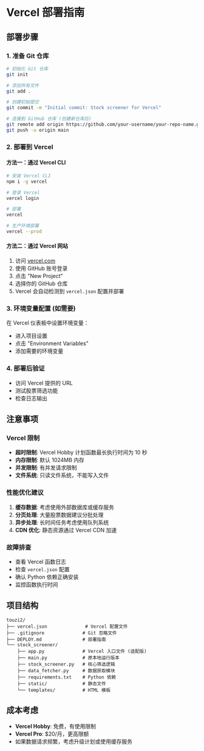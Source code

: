 # Vercel 部署指南

## 部署步骤

### 1. 准备 Git 仓库
```bash
# 初始化 Git 仓库
git init

# 添加所有文件
git add .

# 创建初始提交
git commit -m "Initial commit: Stock screener for Vercel"

# 连接到 GitHub 仓库 (创建新仓库后)
git remote add origin https://github.com/your-username/your-repo-name.git
git push -u origin main
```

### 2. 部署到 Vercel

#### 方法一：通过 Vercel CLI
```bash
# 安装 Vercel CLI
npm i -g vercel

# 登录 Vercel
vercel login

# 部署
vercel

# 生产环境部署
vercel --prod
```

#### 方法二：通过 Vercel 网站
1. 访问 [vercel.com](https://vercel.com)
2. 使用 GitHub 账号登录
3. 点击 "New Project"
4. 选择你的 GitHub 仓库
5. Vercel 会自动检测到 `vercel.json` 配置并部署

### 3. 环境变量配置 (如需要)
在 Vercel 仪表板中设置环境变量：
- 进入项目设置
- 点击 "Environment Variables"
- 添加需要的环境变量

### 4. 部署后验证
- 访问 Vercel 提供的 URL
- 测试股票筛选功能
- 检查日志输出

## 注意事项

### Vercel 限制
- **超时限制**: Vercel Hobby 计划函数最长执行时间为 10 秒
- **内存限制**: 默认 1024MB 内存
- **并发限制**: 有并发请求限制
- **文件系统**: 只读文件系统，不能写入文件

### 性能优化建议
1. **缓存数据**: 考虑使用外部数据库或缓存服务
2. **分页处理**: 大量股票数据建议分批处理
3. **异步处理**: 长时间任务考虑使用队列系统
4. **CDN 优化**: 静态资源通过 Vercel CDN 加速

### 故障排查
- 查看 Vercel 函数日志
- 检查 `vercel.json` 配置
- 确认 Python 依赖正确安装
- 监控函数执行时间

## 项目结构
```
touzi2/
├── vercel.json              # Vercel 配置文件
├── .gitignore              # Git 忽略文件
├── DEPLOY.md               # 部署指南
└── stock_screener/
    ├── app.py              # Vercel 入口文件 (适配版)
    ├── main.py             # 原本地运行版本
    ├── stock_screener.py   # 核心筛选逻辑
    ├── data_fetcher.py     # 数据获取模块
    ├── requirements.txt    # Python 依赖
    ├── static/             # 静态文件
    └── templates/          # HTML 模板
```

## 成本考虑
- **Vercel Hobby**: 免费，有使用限制
- **Vercel Pro**: $20/月，更高限额
- 如果数据请求频繁，考虑升级计划或使用缓存服务